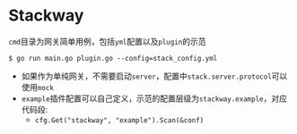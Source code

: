 # Stackway

`cmd`目录为网关简单用例，包括`yml`配置以及`plugin`的示范

```shell script
$ go run main.go plugin.go --config=stack_config.yml
```

- 如果作为单纯网关，不需要启动`server`，配置中`stack.server.protocol`可以使用`mock`
- `example`插件配置可以自己定义，示范的配置层级为`stackway.example`，对应代码段:
    - `cfg.Get("stackway", "example").Scan(&conf)`
